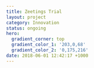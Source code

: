 ```yaml
---
title: Zeetings Trial
layout: project
category: Innovation
status: ongoing
hero:
  gradient_corner: top
  gradient_color_1: '203,0,68'
  gradient_color_2: '0,175,216'
date: 2018-06-01 12:42:17 +1000
---
```

